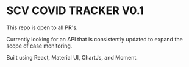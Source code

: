 # SCV COVID TRACKER V0.1

This repo is open to all PR's. 

Currently looking for an API that is consistently updated to expand the scope of case monitoring. 

Built using React, Material UI, ChartJs, and Moment.

